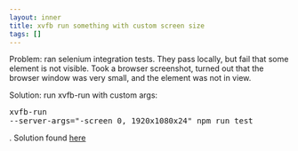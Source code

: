 ```yaml
---
layout: inner
title: xvfb run something with custom screen size
tags: []
---
```

Problem: ran selenium integration tests. They pass locally, but fail that some element is not visible.
Took a browser screenshot, turned out that the browser window was very small, and the element was not in view.

Solution: run xvfb-run with custom args: <pre>xvfb-run --server-args="-screen 0, 1920x1080x24" npm run test</pre>. Solution found [here](http://stackoverflow.com/questions/6356169/resizing-an-xvfb-display)
